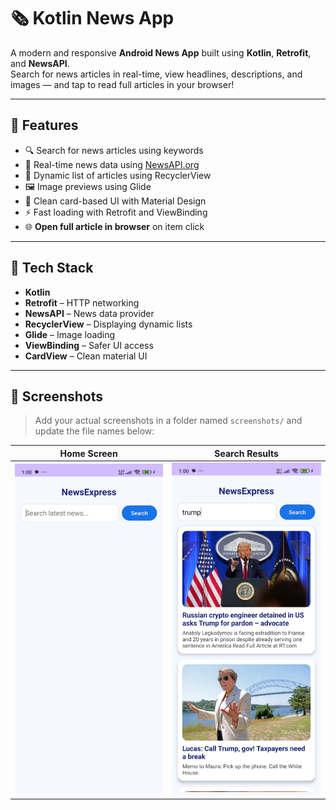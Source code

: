 # 🗞️ Kotlin News App

A modern and responsive **Android News App** built using **Kotlin**, **Retrofit**, and **NewsAPI**.  
Search for news articles in real-time, view headlines, descriptions, and images — and tap to read full articles in your browser!

---

## 📱 Features

- 🔍 Search for news articles using keywords  
- 📰 Real-time news data using [NewsAPI.org](https://newsapi.org/)
- 🧩 Dynamic list of articles using RecyclerView
- 🖼️ Image previews using Glide
- 🎨 Clean card-based UI with Material Design
- ⚡ Fast loading with Retrofit and ViewBinding
- 🌐 **Open full article in browser** on item click

---

## 🚀 Tech Stack

- **Kotlin**
- **Retrofit** – HTTP networking
- **NewsAPI** – News data provider
- **RecyclerView** – Displaying dynamic lists
- **Glide** – Image loading
- **ViewBinding** – Safer UI access
- **CardView** – Clean material UI

---

## 📸 Screenshots

> Add your actual screenshots in a folder named `screenshots/` and update the file names below:

| Home Screen | Search Results |
|-------------|----------------|
| ![Home](app/screenshots/news1.jpg) | ![Search](app/screenshots/news2.jpg) | |![after clicking the news](screenshots/news3.jpg)


